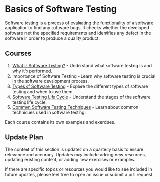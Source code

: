 # Basics of Software Testing

Software testing is a process of evaluating the functionality of a software application to find any software bugs. It checks whether the developed software met the specified requirements and identifies any defect in the software in order to produce a quality product.

## Courses

1. [What is Software Testing?](./01-WhatIsSoftwareTesting) - Understand what software testing is and why it's performed.
2. [Importance of Software Testing](./02-ImportanceOfSoftwareTesting) - Learn why software testing is crucial in the software development process.
3. [Types of Software Testing](./03-TypesOfSoftwareTesting) - Explore the different types of software testing and when to use them.
4. [Software Testing Life Cycle](./04-SoftwareTestingLifeCycle) - Understand the stages of the software testing life cycle.
5. [Common Software Testing Techniques](./05-CommonSoftwareTestingTechniques) - Learn about common techniques used in software testing.

Each course contains its own examples and exercises.

## Update Plan

The content of this section is updated on a quarterly basis to ensure relevance and accuracy. Updates may include adding new resources, updating existing content, or adding new exercises or examples.

If there are specific topics or resources you would like to see included in future updates, please feel free to open an issue or submit a pull request.
